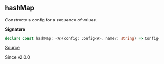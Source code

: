 ## hashMap

Constructs a config for a sequence of values.

**Signature**

```ts
declare const hashMap: <A>(config: Config<A>, name?: string) => Config<HashMap.HashMap<string, A>>
```

[Source](https://github.com/Effect-TS/effect/tree/main/packages/effect/src/Config.ts#L416)

Since v2.0.0